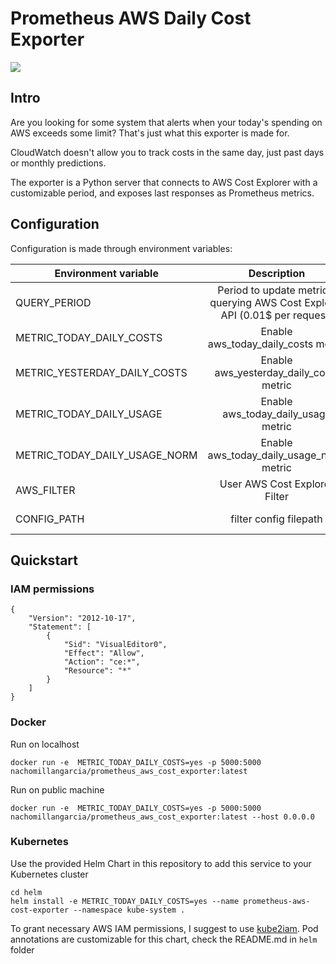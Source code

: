 # Prometheus AWS Daily Cost Exporter

[![](https://dockerbuildbadges.quelltext.eu/status.svg?organization=nachomillangarcia&repository=prometheus_aws_cost_exporter)](https://hub.docker.com/r/nachomillangarcia/prometheus_aws_cost_exporter/builds/)


## Intro
Are you looking for some system that alerts when your today's spending on AWS exceeds some limit?  That's just what this exporter is made for.

CloudWatch doesn't allow you to track costs in the same day, just past days or monthly predictions.

The exporter is a Python server that connects to AWS Cost Explorer with a customizable period, and exposes last responses as Prometheus metrics.

## Configuration
Configuration is made through environment variables:

| Environment variable        | Description           | Default  |
| ------------- |:-------------:| -----:|
| QUERY_PERIOD      | Period to update metrics, querying AWS Cost Explorer API (0.01$ per request) | 1800 |
| METRIC_TODAY_DAILY_COSTS      | Enable aws_today_daily_costs metric      |   Not set |
| METRIC_YESTERDAY_DAILY_COSTS | Enable aws_yesterday_daily_costs metric      |   Not set |
| METRIC_TODAY_DAILY_USAGE | Enable aws_today_daily_usage metric      |   Not set |
| METRIC_TODAY_DAILY_USAGE_NORM | Enable aws_today_daily_usage_norm metric      |   Not set |
| AWS_FILTER | User AWS Cost Explorer Filter | Not set |
| CONFIG_PATH| filter config filepath | /cost-exporter |

## Quickstart

### IAM permissions
```
{
    "Version": "2012-10-17",
    "Statement": [
        {
            "Sid": "VisualEditor0",
            "Effect": "Allow",
            "Action": "ce:*",
            "Resource": "*"
        }
    ]
}
```

### Docker
Run on localhost
```
docker run -e  METRIC_TODAY_DAILY_COSTS=yes -p 5000:5000 nachomillangarcia/prometheus_aws_cost_exporter:latest
```

Run on public machine
```
docker run -e  METRIC_TODAY_DAILY_COSTS=yes -p 5000:5000 nachomillangarcia/prometheus_aws_cost_exporter:latest --host 0.0.0.0
```

### Kubernetes
Use the provided Helm Chart in this repository to add this service to your Kubernetes cluster
```
cd helm
helm install -e METRIC_TODAY_DAILY_COSTS=yes --name prometheus-aws-cost-exporter --namespace kube-system .
```

To grant necessary AWS IAM permissions, I suggest to use [kube2iam](https://github.com/jtblin/kube2iam). Pod annotations are customizable for this chart, check the README.md in `helm` folder
